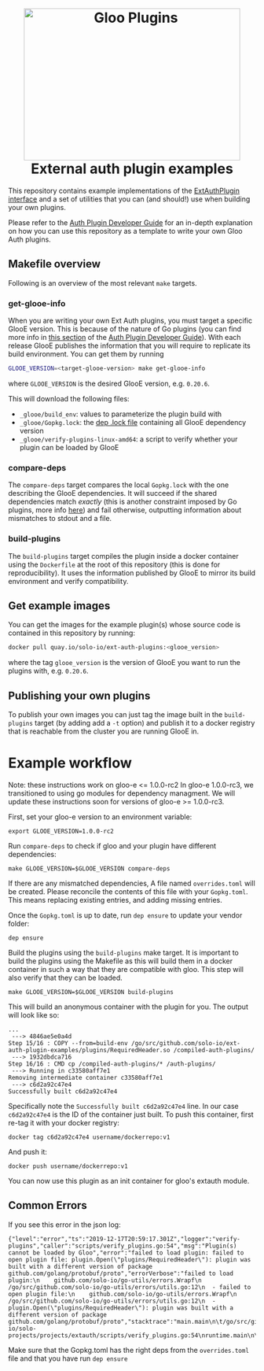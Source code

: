 <h1 align="center">
    <img src="https://github.com/solo-io/ext-auth-plugin-examples/raw/master/img/gloo-plugin.png" alt="Gloo Plugins" width="440" height="309">
  <br>
  External auth plugin examples
</h1>

This repository contains example implementations of the 
[ExtAuthPlugin interface](https://github.com/solo-io/ext-auth-plugins/blob/master/api/interface.go) and a set 
of utilities that you can (and should!) use when building your own plugins.

Please refer to the [Auth Plugin Developer Guide](https://gloo.solo.io/dev/writing_auth_plugins/) for an in-depth 
explanation on how you can use this repository as a template to write your own Gloo Auth plugins.

## Makefile overview
Following is an overview of the most relevant `make` targets.

### get-glooe-info
When you are writing your own Ext Auth plugins, you must target a specific GlooE version. This is because of the 
nature of Go plugins (you can find more info in [this section](https://gloo.solo.io/dev/writing_auth_plugins/#build-helper-tools) 
of the [Auth Plugin Developer Guide](https://gloo.solo.io/dev/writing_auth_plugins/)). With each release GlooE publishes 
the information that you will require to replicate its build environment. You can get them by running

```bash
GLOOE_VERSION=<target-glooe-version> make get-glooe-info
```

where `GLOOE_VERSION` is the desired GlooE version, e.g. `0.20.6`.

This will download the following files:
- `_glooe/build_env`: values to parameterize the plugin build with
- `_glooe/Gopkg.lock`: the [dep .lock file](https://golang.github.io/dep/docs/Gopkg.lock.html) containing all GlooE 
dependency version
- `_glooe/verify-plugins-linux-amd64`: a script to verify whether your plugin can be loaded by GlooE

### compare-deps
The `compare-deps` target compares the local `Gopkg.lock` with the one describing the GlooE dependencies. It will succeed 
if the shared dependencies match _exactly_ (this is another constraint imposed by Go plugins, more info 
[here](https://gloo.solo.io/dev/writing_auth_plugins/#build-helper-tools)) and fail otherwise, outputting information 
about mismatches to stdout and a file.

### build-plugins
The `build-plugins` target compiles the plugin inside a docker container using the `Dockerfile` at the root of this 
repository (this is done for reproducibility). It uses the information published by GlooE to mirror its build 
environment and verify compatibility.

## Get example images
You can get the images for the example plugin(s) whose source code is contained in this repository by running:

```bash
docker pull quay.io/solo-io/ext-auth-plugins:<glooe_version>
```

where the tag `glooe_version` is the version of GlooE you want to run the plugins with, e.g. `0.20.6`.

## Publishing your own plugins
To publish your own images you can just tag the image built in the `build-plugins` target (by adding add a `-t` option) 
and publish it to a docker registry that is reachable from the cluster you are running GlooE in.

# Example workflow

Note: these instructions work on gloo-e <= 1.0.0-rc2
In gloo-e 1.0.0-rc3, we transitioned to using go modules for dependency managment. We will update 
these instructions soon for versions of gloo-e >= 1.0.0-rc3.

First, set your gloo-e version to an environment variable:
```
export GLOOE_VERSION=1.0.0-rc2
```

Run `compare-deps` to check if gloo and your plugin have different dependencies:

```
make GLOOE_VERSION=$GLOOE_VERSION compare-deps
```

If there are any mismatched dependencies, A file named `overrides.toml` will be created. Please 
reconcile the contents of this file with your `Gopkg.toml`. This means replacing existing entries,
and adding missing entries.

Once the `Gopkg.toml` is up to date, run `dep ensure` to update your vendor folder:

```
dep ensure
```

Build the plugins using the `build-plugins` make target.
It is important to build the plugins using the Makefile as this will build them in a docker container
in such a way that they are compatible with gloo. This step will also verify that they can be loaded.

```
make GLOOE_VERSION=$GLOOE_VERSION build-plugins
```

This will build an anonymous container with the plugin for you. The output will look like so:
```
...
 ---> 4846ae5e0a4d
Step 15/16 : COPY --from=build-env /go/src/github.com/solo-io/ext-auth-plugin-examples/plugins/RequiredHeader.so /compiled-auth-plugins/
 ---> 1932dbdca716
Step 16/16 : CMD cp /compiled-auth-plugins/* /auth-plugins/
 ---> Running in c33580aff7e1
Removing intermediate container c33580aff7e1
 ---> c6d2a92c47e4
Successfully built c6d2a92c47e4
```
Specifically note the `Successfully built c6d2a92c47e4` line.
In our case `c6d2a92c47e4` is the ID of the container just built.
To push this container, first re-tag it with your docker registry:

```
docker tag c6d2a92c47e4 username/dockerrepo:v1
```

And push it:

```
docker push username/dockerrepo:v1
```

You can now use this plugin as an init container for gloo's extauth module.

## Common Errors

If you see this error in the json log:
```
{"level":"error","ts":"2019-12-17T20:59:17.301Z","logger":"verify-plugins","caller":"scripts/verify_plugins.go:54","msg":"Plugin(s) cannot be loaded by Gloo","error":"failed to load plugin: failed to open plugin file: plugin.Open(\"plugins/RequiredHeader\"): plugin was built with a different version of package github.com/golang/protobuf/proto","errorVerbose":"failed to load plugin:\n    github.com/solo-io/go-utils/errors.Wrapf\n        /go/src/github.com/solo-io/go-utils/errors/utils.go:12\n  - failed to open plugin file:\n    github.com/solo-io/go-utils/errors.Wrapf\n        /go/src/github.com/solo-io/go-utils/errors/utils.go:12\n  - plugin.Open(\"plugins/RequiredHeader\"): plugin was built with a different version of package github.com/golang/protobuf/proto","stacktrace":"main.main\n\t/go/src/github.com/solo-io/solo-projects/projects/extauth/scripts/verify_plugins.go:54\nruntime.main\n\t/usr/local/go/src/runtime/proc.go:200"}
```

Make sure that the Gopkg.toml has the right deps from the `overrides.toml` file and that you have run `dep ensure`
